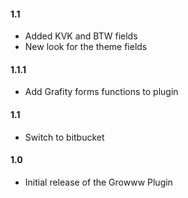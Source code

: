 #### 1.1
* Added KVK and BTW fields
* New look for the theme fields

#### 1.1.1
* Add Grafity forms functions to plugin

#### 1.1
* Switch to bitbucket

#### 1.0
* Initial release of the Growww Plugin


